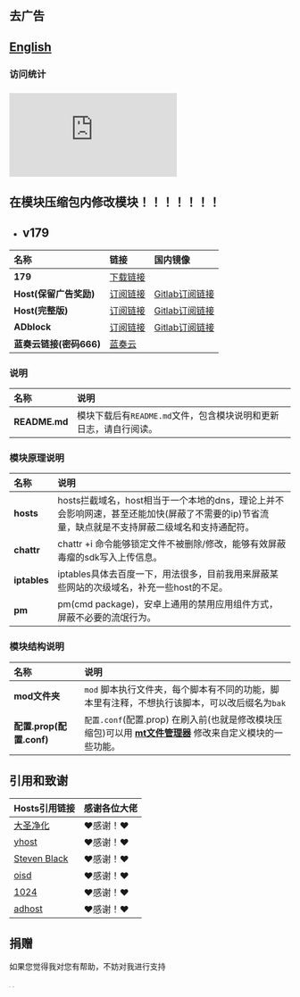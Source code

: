 ## 去广告
## [English](./README_en.md)
### 访问统计
### ![visitors](http://006.freecounters.co.uk/count-133.pl?count=qe1milbo7p68gg219fmj&type=links&prog=unique)
## 在模块压缩包内修改模块！！！！！！！

- ## v179
| **名称** | **链接** | **国内镜像** |
| :-- | :-- | :-- |
| **179** | [下载链接](https://raw.githubusercontent.com/lingeringsound/10007/main/module/ads179.zip) |
| **Host(保留广告奖励)** | [订阅链接](https://raw.githubusercontent.com/lingeringsound/10007/main/reward) | [Gitlab订阅链接](https://jihulab.com/foreseeable_boy/10007/-/raw/main/reward)|
| **Host(完整版)** | [订阅链接](https://raw.githubusercontent.com/lingeringsound/10007/main/all) | [Gitlab订阅链接](https://jihulab.com/foreseeable_boy/10007/-/raw/main/all) |
| **ADblock** | [订阅链接](https://raw.githubusercontent.com/lingeringsound/10007/main/adb.txt) | [Gitlab订阅链接](https://jihulab.com/foreseeable_boy/10007/-/raw/main/adb.txt)|
| **蓝奏云链接(密码666)** | [蓝奏云](https://keytoolazy.lanzouw.com/b03j67j0f) |


### 说明
| **名称** | **说明** |
| :-- | :-- |
| **README.md** | 模块下载后有`README.md`文件，包含模块说明和更新日志，请自行阅读。|

### 模块原理说明
| **名称** | **说明** |
| :-- | :-- |
| **hosts** | hosts拦截域名，host相当于一个本地的dns，理论上并不会影响网速，甚至还能加快(屏蔽了不需要的ip)节省流量，缺点就是不支持屏蔽二级域名和支持通配符。|
| **chattr** | chattr +i 命令能够锁定文件不被删除/修改，能够有效屏蔽毒瘤的sdk写入上传信息。|
| **iptables**| iptables具体去百度一下，用法很多，目前我用来屏蔽某些网站的次级域名，补充一些host的不足。|
| **pm** | pm(cmd package)，安卓上通用的禁用应用组件方式，屏蔽不必要的流氓行为。|

### 模块结构说明
| **名称** | **说明** |
| :-- | :-- |
| **mod文件夹** | `mod` 脚本执行文件夹，每个脚本有不同的功能，脚本里有注释，不想执行该脚本，可以改后缀名为`bak` |
| **配置.prop(配置.conf)** | `配置.conf`(配置.prop) 在刷入前(也就是修改模块压缩包)可以用 **[mt文件管理器](https://binmt.lanzoui.com/b01bivkzc)** 修改来自定义模块的一些功能。|


## 引用和致谢
| **Hosts引用链接** | 感谢各位大佬 |
| :-- | :-- |
| [大圣净化](https://github.com/jdlingyu/ad-wars) | ❤感谢！❤ |
| [yhost](https://github.com/VeleSila/yhosts) | ❤感谢！❤ |
| [Steven Black](https://github.com/StevenBlack/hosts) | ❤感谢！❤ |
| [oisd](https://oisd.nl/howto) | ❤感谢！❤ |
| [1024](https://github.com/Goooler/1024_hosts) | ❤感谢！❤ |
| [adhost](https://github.com/E7KMbb/AD-hosts) | ❤感谢！❤ |


 ## 捐赠

如果您觉得我对您有帮助，不妨对我进行支持

<img src="https://lingeringsound.github.io/10007/donate/donate2.jpg" style="zoom:15%" />


<img src="https://lingeringsound.github.io/10007/donate/donate1.png" style="zoom:15%" />

